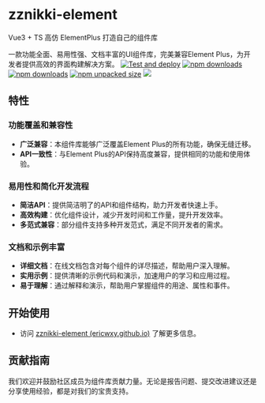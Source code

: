 # zznikki-element

Vue3 + TS 高仿 ElementPlus 打造自己的组件库

一款功能全面、易用性强、文档丰富的UI组件库，完美兼容Element Plus，为开发者提供高效的界面构建解决方案。
[![Test and deploy](https://github.com/123zz12/zznikki-element/actions/workflows/test-and-deploy.yml/badge.svg)](https://github.com/123zz12/zznikki-element/actions/workflows/test-and-deploy.yml)
<a href="https://github.com/coverjs/zznikki-element/releases"><img src="https://img.shields.io/github/v/release/coverjs/zznikki-element?logo=git&logoColor=white&color=red" alt="npm downloads"></a> 
<a href="https://www.npmjs.com/package/zznikki-element"><img src="https://img.shields.io/npm/d18m/zznikki-element?logo=npm&color=orange" alt="npm downloads"></a> 
<a href="https://www.npmjs.com/package/zznikki-element"><img src="https://img.shields.io/npm/unpacked-size/zznikki-element?logo=GitLFS&logoColor=white&color=yellow" alt="npm unpacked size"></a> 
<a href="https://codecov.io/gh/123zz12/zznikki-element" > 
 <img src="https://codecov.io/gh/123zz12/zznikki-element/graph/badge.svg?token=4EG8U8LNTV"/> 
 </a>
## 特性

### 功能覆盖和兼容性
- **广泛兼容**：本组件库能够广泛覆盖Element Plus的所有功能，确保无缝迁移。
- **API一致性**：与Element Plus的API保持高度兼容，提供相同的功能和使用体验。

### 易用性和简化开发流程
- **简洁API**：提供简洁明了的API和组件结构，助力开发者快速上手。
- **高效构建**：优化组件设计，减少开发时间和工作量，提升开发效率。
- **多范式兼容**：部分组件支持多种开发范式，满足不同开发者的需求。

### 文档和示例丰富
- **详细文档**：在线文档包含对每个组件的详尽描述，帮助用户深入理解。
- **实用示例**：提供清晰的示例代码和演示，加速用户的学习和应用过程。
- **易于理解**：通过解释和演示，帮助用户掌握组件的用途、属性和事件。

## 开始使用

- 访问 [zznikki-element (ericwxy.github.io)](https://ericwxy.github.io/zznikki-element/#/) 了解更多信息。

## 贡献指南

我们欢迎并鼓励社区成员为组件库贡献力量。无论是报告问题、提交改进建议还是分享使用经验，都是对我们的宝贵支持。